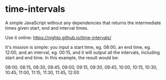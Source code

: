 # time-intervals
A simple JavaScript without any dependencies that returns the intermediate times given start, end and interval times.

Use it online: https://nighto.github.io/time-intervals/

It's mission is simple: you input a start time, eg. 08:00, an end time, eg. 12:00, and an interval, eg. 00:15, and it will output all the intervals, including start and end time. In this example, the result would be:

08:00, 08:15, 08:30, 08:45, 09:00, 09:15, 09:30, 09:45, 10:00, 10:15, 10:30, 10:45, 11:00, 11:15, 11:30, 11:45, 12:00
